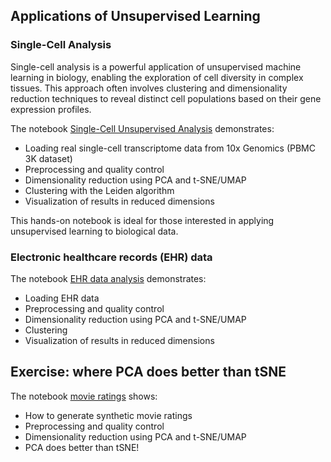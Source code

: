 ## Applications of Unsupervised Learning

### Single-Cell Analysis

Single-cell analysis is a powerful application of unsupervised machine learning in biology, enabling the exploration of cell diversity in complex tissues. This approach often involves clustering and dimensionality reduction techniques to reveal distinct cell populations based on their gene expression profiles.

The notebook [Single-Cell Unsupervised Analysis](https://github.com/neelsoumya/python_machine_learning/blob/main/singlcecell_unsupervised.ipynb) demonstrates:

- Loading real single-cell transcriptome data from 10x Genomics (PBMC 3K dataset)
- Preprocessing and quality control
- Dimensionality reduction using PCA and t-SNE/UMAP
- Clustering with the Leiden algorithm
- Visualization of results in reduced dimensions

This hands-on notebook is ideal for those interested in applying unsupervised learning to biological data.

### Electronic healthcare records (EHR) data

The notebook [EHR data analysis](https://github.com/neelsoumya/python_machine_learning/blob/main/EHR_data_unsupervised_learning.ipynb) demonstrates:

- Loading EHR data
- Preprocessing and quality control
- Dimensionality reduction using PCA and t-SNE/UMAP
- Clustering
- Visualization of results in reduced dimensions


## Exercise: where PCA does better than tSNE

The notebook [movie ratings](https://github.com/neelsoumya/python_machine_learning/blob/main/PCA_movie_ratings.ipynb) shows:

- How to generate synthetic movie ratings
- Preprocessing and quality control
- Dimensionality reduction using PCA and t-SNE/UMAP
- PCA does better than tSNE!

